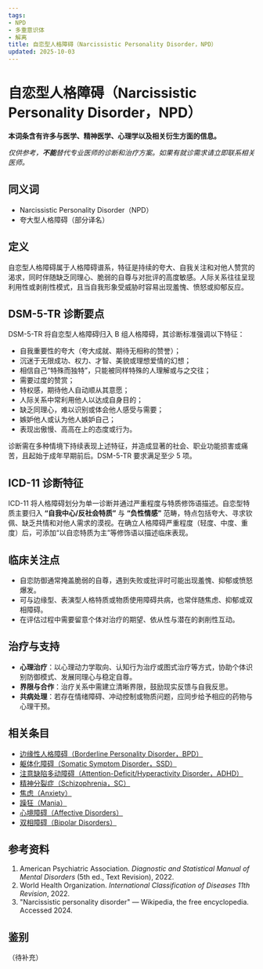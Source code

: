 ```yaml
---
tags:
- NPD
- 多重意识体
- 解离
title: 自恋型人格障碍（Narcissistic Personality Disorder，NPD）
updated: 2025-10-03
---
```


# 自恋型人格障碍（Narcissistic Personality Disorder，NPD）

**本词条含有许多与医学、精神医学、心理学以及相关衍生方面的信息。**

_仅供参考，**不能**替代专业医师的诊断和治疗方案。如果有就诊需求请立即联系相关医师。_

## 同义词

- Narcissistic Personality Disorder（NPD）
- 夸大型人格障碍（部分译名）

## 定义

自恋型人格障碍属于人格障碍谱系，特征是持续的夸大、自我关注和对他人赞赏的渴求，同时伴随缺乏同理心、脆弱的自尊与对批评的高度敏感。人际关系往往呈现利用性或剥削性模式，且当自我形象受威胁时容易出现羞愧、愤怒或抑郁反应。

## DSM-5-TR 诊断要点

DSM-5-TR 将自恋型人格障碍归入 B 组人格障碍，其诊断标准强调以下特征：

- 自我重要性的夸大（夸大成就、期待无相称的赞誉）；
- 沉迷于无限成功、权力、才智、美貌或理想爱情的幻想；
- 相信自己“特殊而独特”，只能被同样特殊的人理解或与之交往；
- 需要过度的赞赏；
- 特权感，期待他人自动顺从其意愿；
- 人际关系中常利用他人以达成自身目的；
- 缺乏同理心，难以识别或体会他人感受与需要；
- 嫉妒他人或认为他人嫉妒自己；
- 表现出傲慢、高高在上的态度或行为。

诊断需在多种情境下持续表现上述特征，并造成显著的社会、职业功能损害或痛苦，且起始于成年早期前后。DSM-5-TR 要求满足至少 5 项。

## ICD-11 诊断特征

ICD-11 将人格障碍划分为单一诊断并通过严重程度与特质修饰语描述。自恋型特质主要归入 **“自我中心/反社会特质”** 与 **“负性情感”** 范畴，特点包括夸大、寻求钦佩、缺乏共情和对他人需求的漠视。在确立人格障碍严重程度（轻度、中度、重度）后，可添加“以自恋特质为主”等修饰语以描述临床表现。

## 临床关注点

- 自恋防御通常掩盖脆弱的自尊，遇到失败或批评时可能出现羞愧、抑郁或愤怒爆发。
- 可与边缘型、表演型人格特质或物质使用障碍共病，也常伴随焦虑、抑郁或双相障碍。
- 在评估过程中需要留意个体对治疗的期望、依从性与潜在的剥削性互动。

## 治疗与支持

- **心理治疗**：以心理动力学取向、认知行为治疗或图式治疗等方式，协助个体识别防御模式、发展同理心与稳定自尊。
- **界限与合作**：治疗关系中需建立清晰界限，鼓励现实反馈与自我反思。
- **共病处理**：若存在情绪障碍、冲动控制或物质问题，应同步给予相应的药物与心理干预。

## 相关条目

- [边缘性人格障碍（Borderline Personality Disorder，BPD）](/entries/Borderline-Personality-Disorder-BPD.md)
- [躯体化障碍（Somatic Symptom Disorder，SSD）](/entries/Somatic-Symptom-Disorder-SSD.md)
- [注意缺陷多动障碍（Attention-Deficit/Hyperactivity Disorder，ADHD）](/entries/Attention-Deficit-Hyperactivity-Disorder-ADHD.md)
- [精神分裂症（Schizophrenia，SC）](/entries/Schizophrenia-SC.md)
- [焦虑（Anxiety）](/entries/Anxiety.md)
- [躁狂（Mania）](/entries/Mania.md)
- [心境障碍（Affective Disorders）](/entries/Affective-Disorders.md)
- [双相障碍（Bipolar Disorders）](/entries/Bipolar-Disorders.md)

## 参考资料

1. American Psychiatric Association. _Diagnostic and Statistical Manual of Mental Disorders_ (5th ed., Text Revision), 2022.
2. World Health Organization. _International Classification of Diseases 11th Revision_, 2022.
3. "Narcissistic personality disorder" — Wikipedia, the free encyclopedia. Accessed 2024.

## 鉴别

（待补充）
